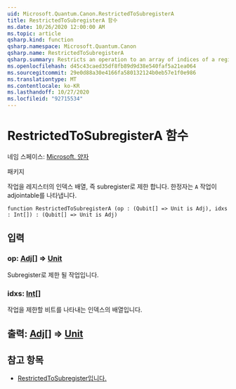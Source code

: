 ```yaml
---
uid: Microsoft.Quantum.Canon.RestrictedToSubregisterA
title: RestrictedToSubregisterA 함수
ms.date: 10/26/2020 12:00:00 AM
ms.topic: article
qsharp.kind: function
qsharp.namespace: Microsoft.Quantum.Canon
qsharp.name: RestrictedToSubregisterA
qsharp.summary: Restricts an operation to an array of indices of a register, i.e., a subregister. The modifier `A` indicates that the operation is adjointable.
ms.openlocfilehash: d45c43caed35df8fb89d9d38e540faf5a21ea064
ms.sourcegitcommit: 29e0d88a30e4166fa580132124b0eb57e1f0e986
ms.translationtype: MT
ms.contentlocale: ko-KR
ms.lasthandoff: 10/27/2020
ms.locfileid: "92715534"
---
```

# <a name="restrictedtosubregistera-function"></a>RestrictedToSubregisterA 함수

네임 스페이스: [Microsoft. 양자](xref:Microsoft.Quantum.Canon)

패키지 [](https://nuget.org/packages/)


작업을 레지스터의 인덱스 배열, 즉 subregister로 제한 합니다.
한정자는 `A` 작업이 adjointable를 나타냅니다.

```qsharp
function RestrictedToSubregisterA (op : (Qubit[] => Unit is Adj), idxs : Int[]) : (Qubit[] => Unit is Adj)
```


## <a name="input"></a>입력

### <a name="op--qubit--unit-adj"></a>op: [Adj](xref:microsoft.quantum.lang-ref.qubit)[] => [Unit](xref:microsoft.quantum.lang-ref.unit)

Subregister로 제한 될 작업입니다.


### <a name="idxs--int"></a>idxs: [Int](xref:microsoft.quantum.lang-ref.int)[]

작업을 제한할 비트를 나타내는 인덱스의 배열입니다.



## <a name="output--qubit--unit-adj"></a>출력: [Adj](xref:microsoft.quantum.lang-ref.qubit)[] => [Unit](xref:microsoft.quantum.lang-ref.unit)



## <a name="see-also"></a>참고 항목

- [RestrictedToSubregister입니다.](xref:Microsoft.Quantum.Canon.RestrictedToSubregister)